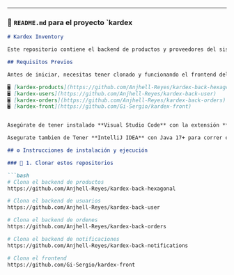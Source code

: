 
---

### 📝 `README.md` para el proyecto **`kardex**

```markdown
# Kardex Inventory

Este repositorio contiene el backend de productos y proveedores del sistema **Kardex Inventory**, compuesto por **cuatro microservicios independientes** desarrollados con **Java Spring Boot** y organizados bajo una **arquitectura hexagonal**.

## Requisitos Previos

Antes de iniciar, necesitas tener clonado y funcionando el frontend del sistema y los demas Microservicios. Los repositorios se encuentra aquí:

🖥️ [kardex-products](https://github.com/Anjhell-Reyes/kardex-back-hexagonal)
🖥️ [kardex-users](https://github.com/Anjhell-Reyes/kardex-back-user)
🖥️ [kardex-orders](https://github.com/Anjhell-Reyes/kardex-back-orders)
🖥️ [kardex-front](https://github.com/Gi-Sergio/kardex-front)


Asegúrate de tener instalado **Visual Studio Code** con la extensión **Live Server** para correr el frontend.

Asegurate tambien de Tener **IntelliJ IDEA** con Java 17+ para correr el backend

## ⚙️ Instrucciones de instalación y ejecución

### 🔧 1. Clonar estos repositorios

```bash
# Clona el backend de productos
https://github.com/Anjhell-Reyes/kardex-back-hexagonal

# Clona el backend de usuarios
https://github.com/Anjhell-Reyes/kardex-back-user

# Clona el backend de ordenes
https://github.com/Anjhell-Reyes/kardex-back-orders

# Clona el backend de notificaciones
https://github.com/Anjhell-Reyes/kardex-back-notifications

# Clona el frontend
https://github.com/Gi-Sergio/kardex-front
